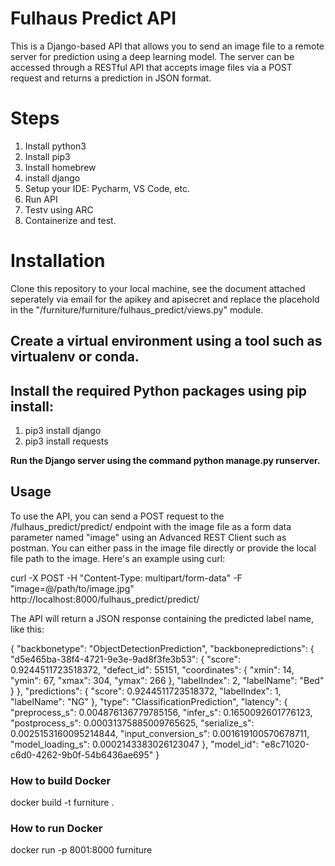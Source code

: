 # Fulhaus Predict API
This is a Django-based API that allows you to send an image file to a remote server for prediction using a deep learning model. The server can be accessed through a RESTful API that accepts image files via a POST request and returns a prediction in JSON format.


# Steps
1. Install python3
2. Install pip3
3. Install homebrew
4. install django
5. Setup your IDE: Pycharm, VS Code, etc.
6. Run API
7. Testv using ARC
8. Containerize and test.

# Installation
Clone this repository to your local machine, see the document attached seperately via email for the apikey and apisecret and replace the placehold in the "/furniture/furniture/fulhaus_predict/views.py" module.

## Create a virtual environment using a tool such as virtualenv or conda.
## Install the required Python packages using pip install:
1. pip3 install django
2. pip3 install requests

**Run the Django server using the command python manage.py runserver.**

## Usage
To use the API, you can send a POST request to the /fulhaus_predict/predict/ endpoint with the image file as a form data parameter named "image" using an Advanced REST Client such as postman. You can either pass in the image file directly or provide the local file path to the image. Here's an example using curl:


curl -X POST -H "Content-Type: multipart/form-data" -F "image=@/path/to/image.jpg" http://localhost:8000/fulhaus_predict/predict/

The API will return a JSON response containing the predicted label name, like this:

{
    "backbonetype": "ObjectDetectionPrediction",
    "backbonepredictions": {
        "d5e465ba-38f4-4721-9e3e-9ad8f3fe3b53": {
            "score": 0.9244511723518372,
            "defect_id": 55151,
            "coordinates": {
                "xmin": 14,
                "ymin": 67,
                "xmax": 304,
                "ymax": 266
            },
            "labelIndex": 2,
            "labelName": "Bed"
        }
    },
    "predictions": {
        "score": 0.9244511723518372,
        "labelIndex": 1,
        "labelName": "NG"
    },
    "type": "ClassificationPrediction",
    "latency": {
        "preprocess_s": 0.004876136779785156,
        "infer_s": 0.1650092601776123,
        "postprocess_s": 0.00031375885009765625,
        "serialize_s": 0.0025153160095214844,
        "input_conversion_s": 0.001619100570678711,
        "model_loading_s": 0.0002143383026123047
    },
    "model_id": "e8c71020-c6d0-4262-9b0f-54b6436ae695"
}

### How to build Docker
docker build -t furniture .

### How to run Docker
docker run -p 8001:8000 furniture